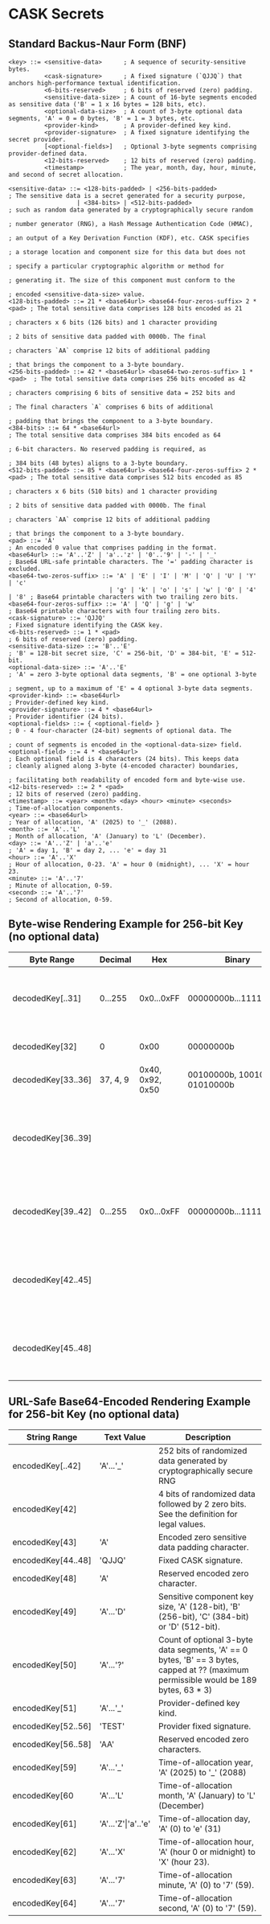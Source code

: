 # CASK Secrets
## Standard Backus-Naur Form (BNF)
```
<key> ::= <sensitive-data>      ; A sequence of security-sensitive bytes.
          <cask-signature>      ; A fixed signature (`QJJQ`) that anchors high-performance textual identification.
          <6-bits-reserved>     ; 6 bits of reserved (zero) padding.
          <sensitive-data-size> ; A count of 16-byte segments encoded as sensitive data ('B' = 1 x 16 bytes = 128 bits, etc).
          <optional-data-size>  ; A count of 3-byte optional data segments, 'A' = 0 = 0 bytes, 'B' = 1 = 3 bytes, etc.
          <provider-kind>       ; A provider-defined key kind.
          <provider-signature>  ; A fixed signature identifying the secret provider.
          [<optional-fields>]   ; Optional 3-byte segments comprising provider-defined data.
          <12-bits-reserved>    ; 12 bits of reserved (zero) padding.
          <timestamp>           ; The year, month, day, hour, minute, and second of secret allocation.
 
<sensitive-data> ::= <128-bits-padded> | <256-bits-padded>                  ; The sensitive data is a secret generated for a security purpose,
                   | <384-bits> | <512-bits-padded>                         ; such as random data generated by a cryptographically secure random
                                                                            ; number generator (RNG), a Hash Message Authentication Code (HMAC),
                                                                            ; an output of a Key Derivation Function (KDF), etc. CASK specifies
                                                                            ; a storage location and component size for this data but does not
                                                                            ; specify a particular cryptographic algorithm or method for
                                                                            ; generating it. The size of this component must conform to the
                                                                            ; encoded <sensitive-data-size> value.
<128-bits-padded> ::= 21 * <base64url> <base64-four-zeros-suffix> 2 * <pad> ; The total sensitive data comprises 128 bits encoded as 21
                                                                            ; characters x 6 bits (126 bits) and 1 character providing
                                                                            ; 2 bits of sensitive data padded with 0000b. The final
                                                                            ; characters `AA` comprise 12 bits of additional padding
                                                                            ; that brings the component to a 3-byte boundary.
<256-bits-padded> ::= 42 * <base64url> <base64-two-zeros-suffix> 1 * <pad>  ; The total sensitive data comprises 256 bits encoded as 42
                                                                            ; characters comprising 6 bits of sensitive data = 252 bits and
                                                                            ; The final characters `A` comprises 6 bits of additional
                                                                            ; padding that brings the component to a 3-byte boundary.
<384-bits> ::= 64 * <base64url>                                             ; The total sensitive data comprises 384 bits encoded as 64
                                                                            ; 6-bit characters. No reserved padding is required, as
                                                                            ; 384 bits (48 bytes) aligns to a 3-byte boundary.
<512-bits-padded> ::= 85 * <base64url> <base64-four-zeros-suffix> 2 * <pad> ; The total sensitive data comprises 512 bits encoded as 85
                                                                            ; characters x 6 bits (510 bits) and 1 character providing
                                                                            ; 2 bits of sensitive data padded with 0000b. The final 
                                                                            ; characters `AA` comprise 12 bits of additional padding
                                                                            ; that brings the component to a 3-byte boundary.
<pad> ::= 'A'                                                               ; An encoded 0 value that comprises padding in the format.
<base64url> ::= 'A'..'Z' | 'a'..'z' | '0'..'9' | '-' | '_'                  ; Base64 URL-safe printable characters. The '=' padding character is excluded.
<base64-two-zeros-suffix> ::= 'A' | 'E' | 'I' | 'M' | 'Q' | 'U' | 'Y' | 'c'
                            | 'g' | 'k' | 'o' | 's' | 'w' | '0' | '4' | '8' ; Base64 printable characters with two trailing zero bits.
<base64-four-zeros-suffix> ::= 'A' | 'Q' | 'g' | 'w'                        ; Base64 printable characters with four trailing zero bits.
<cask-signature> ::= 'QJJQ'                                                 ; Fixed signature identifying the CASK key.
<6-bits-reserved> ::= 1 * <pad>                                             ; 6 bits of reserved (zero) padding.
<sensitive-data-size> ::= 'B'..'E'                                          ; 'B' = 128-bit secret size, 'C' = 256-bit, 'D' = 384-bit, 'E' = 512-bit.
<optional-data-size> ::= 'A'..'E'                                           ; 'A' = zero 3-byte optional data segments, 'B' = one optional 3-byte
                                                                            ; segment, up to a maximum of 'E' = 4 optional 3-byte data segments.
<provider-kind> ::= <base64url>                                             ; Provider-defined key kind.
<provider-signature> ::= 4 * <base64url>                                    ; Provider identifier (24 bits).
<optional-fields> ::= { <optional-field> }                                  ; 0 - 4 four-character (24-bit) segments of optional data. The 
                                                                            ; count of segments is encoded in the <optional-data-size> field.
<optional-field> ::= 4 * <base64url>                                        ; Each optional field is 4 characters (24 bits). This keeps data                                                                          ; cleanly aligned along 3-byte (4-encoded character) boundaries,
                                                                            ; facilitating both readability of encoded form and byte-wise use.
<12-bits-reserved> ::= 2 * <pad>                                            ; 12 bits of reserved (zero) padding.
<timestamp> ::= <year> <month> <day> <hour> <minute> <seconds>              ; Time-of-allocation components.
<year> ::= <base64url>                                                      ; Year of allocation, 'A' (2025) to '_' (2088).
<month> ::= 'A'..'L'                                                        ; Month of allocation, 'A' (January) to 'L' (December).
<day> ::= 'A'..'Z' | 'a'..'e'                                               ; 'A' = day 1, 'B' = day 2, ... 'e' = day 31
<hour> ::= 'A'..'X'                                                         ; Hour of allocation, 0-23. 'A' = hour 0 (midnight), ... 'X' = hour 23.
<minute> ::= 'A'..'7'                                                       ; Minute of allocation, 0-59.
<second> ::= 'A'..'7'                                                       ; Second of allocation, 0-59.
```

## Byte-wise Rendering Example for 256-bit Key (no optional data)
|Byte Range|Decimal|Hex|Binary|Description|
|-|-|-|-|-|
|decodedKey[..31]|0...255|0x0...0xFF|00000000b...11111111b|256 bits of sensitive data produced by a cryptographically secure RNG, an HMAC, etc.|
|decodedKey[32]|0|0x00|00000000b| 8 bits of reserved padding.
|decodedKey[33..36]| 37, 4, 9  |0x40, 0x92, 0x50| 00100000b, 10010010b, 01010000b | Decoded 'QJJQ' signature.
|decodedKey[36..39]||||The value 0, sensitive data size, optional-data-size, and provider key kind encoded in 4 six-bit segments.
|decodedKey[39..42]|0...255|0x0...0xFF|00000000b...11111111b| Provider signature, e.g. , '0x4c', '0x44', '0x93' (base64-encoded as 'TEST')
|decodedKey[42..45]||||The value  0, the value 0, the timestamp year, and timestamp month encoded in 4 six-bit segments.
|decodedKey[45..48]||||Timestamp day, hour, minutes, and seconds encoded in 4 six-bit segments.

## URL-Safe Base64-Encoded Rendering Example for 256-bit Key (no optional data)
|String Range|Text Value|Description|
|-|-|-|
|encodedKey[..42] | 'A'...'_' | 252 bits of randomized data generated by cryptographically secure RNG
|encodedKey[42] | <base64-two-zeros-suffix> | 4 bits of randomized data followed by 2 zero bits. See the <base64-two-zeros-suffix> definition for legal values.
|encodedKey[43] | 'A' | Encoded zero sensitive data padding character.
|encodedKey[44..48]|'QJJQ'| Fixed CASK signature.
|encodedKey[48] | 'A' | Reserved encoded zero character.
|encodedKey[49]|'A'...'D'| Sensitive component key size, 'A' (128-bit), 'B' (256-bit), 'C' (384-bit) or 'D' (512-bit).
|encodedKey[50]|'A'...'?'| Count of optional 3-byte data segments, 'A' == 0 bytes, 'B' == 3 bytes, capped at ?? (maximum permissible would be 189 bytes, 63 * 3)
|encodedKey[51]|'A'...'_'| Provider-defined key kind.
|encodedKey[52..56]|'TEST'| Provider fixed signature.
|encodedKey[56..58] | 'AA' | Reserved encoded zero characters.
|encodedKey[59]|'A'...'_'| Time-of-allocation year, 'A' (2025) to '_' (2088)|
|encodedKey[60|'A'...'L'| Time-of-allocation month, 'A' (January) to 'L' (December)|
|encodedKey[61]|'A'...'Z'\|'a'..'e'| Time-of-allocation day, 'A' (0) to 'e' (31)|
|encodedKey[62]|'A'...'X'| Time-of-allocation hour, 'A' (hour 0 or midnight) to 'X' (hour 23).
|encodedKey[63]|'A'...'7'| Time-of-allocation minute, 'A' (0) to '7' (59).
|encodedKey[64]|'A'...'7'| Time-of-allocation second, 'A' (0) to '7' (59).
```
